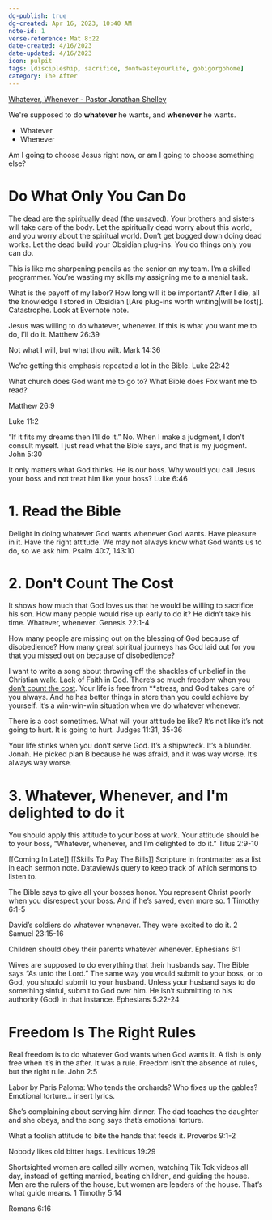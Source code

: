 ```yaml
---
dg-publish: true
dg-created: Apr 16, 2023, 10:40 AM
note-id: 1
verse-reference: Mat 8:22
date-created: 4/16/2023
date-updated: 4/16/2023
icon: pulpit
tags: [discipleship, sacrifice, dontwasteyourlife, gobigorgohome]
category: The After
---
```


[Whatever, Whenever - Pastor Jonathan Shelley](https://www.youtube.com/live/1QSIGvYxy9o?&t=1033)

We're supposed to do **whatever** he wants, and **whenever** he wants.

- Whatever
- Whenever

Am I going to choose Jesus right now, or am I going to choose something else?

# Do What Only You Can Do

The dead are the spiritually dead (the unsaved). Your brothers and sisters will take care of the body. Let the spiritually dead worry about this world, and you worry about the spiritual world. Don’t get bogged down doing dead works. Let the dead build your Obsidian plug-ins. You do things only you can do.

This is like me sharpening pencils as the senior on my team. I’m a skilled programmer. You’re wasting my skills my assigning me to a menial task.

What is the payoff of my labor? How long will it be important? After I die, all the knowledge I stored in Obsidian [[Are plug-ins worth writing|will be lost]]. Catastrophe. Look at Evernote note.

Jesus was willing to do whatever, whenever. If this is what you want me to do, I’ll do it. 
Matthew 26:39

Not what I will, but what thou wilt.
Mark 14:36

We’re getting this emphasis repeated a lot in the Bible.
Luke 22:42

What church does God want me to go to? What Bible does Fox want me to read?

Matthew 26:9

Luke 11:2

“If it fits my dreams then I’ll do it.” No. When I make a judgment, I don’t consult myself. I just read what the Bible says, and that is my judgment.
John 5:30

It only matters what God thinks. He is our boss. Why would you call Jesus your boss and not treat him like your boss?
Luke 6:46

# 1. Read the Bible

Delight in doing whatever God wants whenever God wants. Have pleasure in it. Have the right attitude. We may not always know what God wants us to do, so we ask him.
Psalm 40:7, 143:10

# 2. Don't Count The Cost

It shows how much that God loves us that he would be willing to sacrifice his son. How many people would rise up early to do it? He didn’t take his time. Whatever, whenever. 
Genesis 22:1-4

How many people are missing out on the blessing of God because of disobedience? How many great spiritual journeys has God laid out for you that you missed out on because of disobedience?

I want to write a song about throwing off the shackles of unbelief in the Christian walk. Lack of Faith in God. There’s so much freedom when  you [don’t count the cost](https://youtu.be/TYo1bWqdXTQ). Your life is free from **stress, and God takes care of you always. And he has better things in store than you could achieve by yourself. It’s a win-win-win situation when we do whatever whenever.

There is a cost sometimes. What will your attitude be like? It’s not like it’s not going to hurt. It is going to hurt.
Judges 11:31, 35-36

Your life stinks when you don’t serve God. It’s a shipwreck. It’s a blunder. Jonah. He picked plan B because he was afraid, and it was way worse. It’s always way worse.

# 3. Whatever, Whenever, and I'm delighted to do it

You should apply this attitude to your boss at work. Your attitude should be to your boss, “Whatever, whenever, and I’m delighted to do it.”
Titus 2:9-10

[[Coming In Late]]
[[Skills To Pay The Bills]]
Scripture in frontmatter as a list in each sermon note.
DataviewJs query to keep track of which sermons to listen to.

The Bible says to give all your bosses honor. You represent Christ poorly when you disrespect your boss. And if he’s saved, even more so.
1 Timothy 6:1-5

David’s soldiers do whatever whenever. They were excited to do it. 
2 Samuel 23:15-16

Children should obey their parents whatever whenever.
Ephesians 6:1

Wives are supposed to do everything that their husbands say. The Bible says “As unto the Lord.” The same way you would submit to your boss, or to God, you should submit to your husband. Unless your husband says to do something sinful, submit to God over him. He isn’t submitting to his authority (God) in that instance.
Ephesians 5:22-24

# Freedom Is The Right Rules

Real freedom is to do whatever God wants when God wants it. A fish is only free when it’s in the after. It was a rule. Freedom isn’t the absence of rules, but the right rule.
John 2:5

Labor by Paris Paloma:
Who tends the orchards?
Who fixes up the gables?
Emotional torture... insert lyrics.

She’s complaining about serving him dinner. The dad teaches the daughter and she obeys, and the song says that’s emotional torture.

What a foolish attitude to bite the hands that feeds it. 
Proverbs 9:1-2

Nobody likes old bitter hags.
Leviticus 19:29

Shortsighted women are called silly women, watching Tik Tok videos all day, instead of getting married, beating children, and guiding the house. Men are the rulers of the house, but women are leaders of the house. That’s what guide means.
1 Timothy 5:14

Romans 6:16